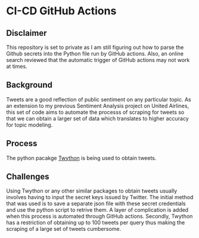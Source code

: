 # CI-CD GitHub Actions

## Disclaimer 
This repository is set to private as I am still figuring out how to parse the Github secrets into the Python file run by GitHub actions. Also, an online search reviewed that the automatic trigger of GitHub actions may not work at times.

## Background
Tweets are a good reflection of public sentiment on any particular topic. As an extension to my previous Sentiment Analysis project on United Airlines, this set of code aims to automate the processs of scraping for tweets so that we can obtain a larger set of data which translates to higher accuracy for topic modeling. 

## Process 
The python pacakge [Twython](https://twython.readthedocs.io/en/latest/) is being used to obtain tweets. 

## Challenges
Using Twython or any other similar packages to obtain tweets usually involves having to input the secret keys issued by Twitter. The initial method that was used is to save a separate json file with these secret credentials and use the python script to retrive them. A layer of complication is added when this process is automated through GitHub actions.
Secondly, Twython has a restriction of obtaining up to 100 tweets per query thus making the scraping of a large set of tweets cumbersome. 


